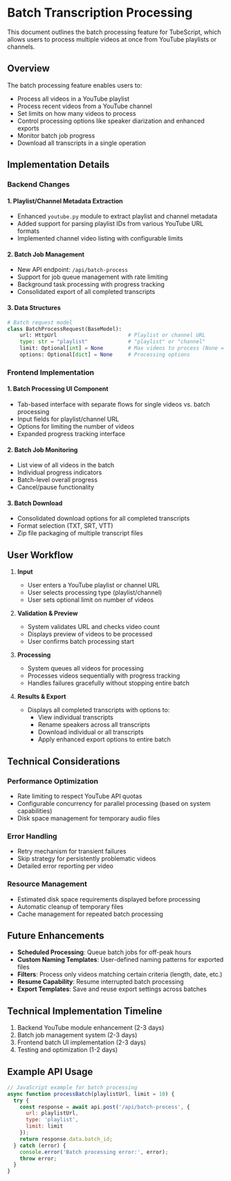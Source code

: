 # Batch Transcription Processing

This document outlines the batch processing feature for TubeScript, which allows users to process multiple videos at once from YouTube playlists or channels.

## Overview

The batch processing feature enables users to:
- Process all videos in a YouTube playlist
- Process recent videos from a YouTube channel
- Set limits on how many videos to process
- Control processing options like speaker diarization and enhanced exports
- Monitor batch job progress
- Download all transcripts in a single operation

## Implementation Details

### Backend Changes

#### 1. Playlist/Channel Metadata Extraction
- Enhanced `youtube.py` module to extract playlist and channel metadata
- Added support for parsing playlist IDs from various YouTube URL formats
- Implemented channel video listing with configurable limits

#### 2. Batch Job Management
- New API endpoint: `/api/batch-process` 
- Support for job queue management with rate limiting
- Background task processing with progress tracking
- Consolidated export of all completed transcripts

#### 3. Data Structures
```python
# Batch request model
class BatchProcessRequest(BaseModel):
    url: HttpUrl                       # Playlist or channel URL
    type: str = "playlist"             # "playlist" or "channel"
    limit: Optional[int] = None        # Max videos to process (None = all)
    options: Optional[dict] = None     # Processing options
```

### Frontend Implementation

#### 1. Batch Processing UI Component
- Tab-based interface with separate flows for single videos vs. batch processing
- Input fields for playlist/channel URL
- Options for limiting the number of videos
- Expanded progress tracking interface

#### 2. Batch Job Monitoring
- List view of all videos in the batch
- Individual progress indicators
- Batch-level overall progress
- Cancel/pause functionality

#### 3. Batch Download
- Consolidated download options for all completed transcripts
- Format selection (TXT, SRT, VTT)
- Zip file packaging of multiple transcript files

## User Workflow

1. **Input**
   - User enters a YouTube playlist or channel URL
   - User selects processing type (playlist/channel)
   - User sets optional limit on number of videos

2. **Validation & Preview**
   - System validates URL and checks video count
   - Displays preview of videos to be processed
   - User confirms batch processing start

3. **Processing**
   - System queues all videos for processing
   - Processes videos sequentially with progress tracking
   - Handles failures gracefully without stopping entire batch

4. **Results & Export**
   - Displays all completed transcripts with options to:
     - View individual transcripts
     - Rename speakers across all transcripts
     - Download individual or all transcripts
     - Apply enhanced export options to entire batch

## Technical Considerations

### Performance Optimization
- Rate limiting to respect YouTube API quotas
- Configurable concurrency for parallel processing (based on system capabilities)
- Disk space management for temporary audio files

### Error Handling
- Retry mechanism for transient failures
- Skip strategy for persistently problematic videos
- Detailed error reporting per video

### Resource Management
- Estimated disk space requirements displayed before processing
- Automatic cleanup of temporary files
- Cache management for repeated batch processing

## Future Enhancements

- **Scheduled Processing**: Queue batch jobs for off-peak hours
- **Custom Naming Templates**: User-defined naming patterns for exported files
- **Filters**: Process only videos matching certain criteria (length, date, etc.)
- **Resume Capability**: Resume interrupted batch processing
- **Export Templates**: Save and reuse export settings across batches

## Technical Implementation Timeline

1. Backend YouTube module enhancement (2-3 days)
2. Batch job management system (2-3 days)
3. Frontend batch UI implementation (2-3 days)
4. Testing and optimization (1-2 days)

## Example API Usage

```javascript
// JavaScript example for batch processing
async function processBatch(playlistUrl, limit = 10) {
  try {
    const response = await api.post('/api/batch-process', {
      url: playlistUrl,
      type: 'playlist',
      limit: limit
    });
    return response.data.batch_id;
  } catch (error) {
    console.error('Batch processing error:', error);
    throw error;
  }
}
```